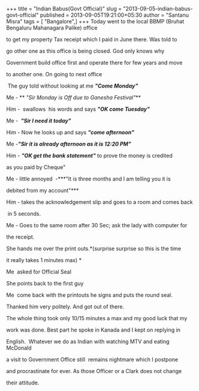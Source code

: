 +++
title = "Indian Babus(Govt Official)"
slug = "2013-09-05-indian-babus-govt-official"
published = 2013-09-05T19:21:00+05:30
author = "Santanu Misra"
tags = [ "Bangalore",]
+++
Today went to the local BBMP (Bruhat Bengaluru Mahanagara Palike) office

to get my property Tax receipt which I paid in June there. Was told to

go other one as this office is being closed. God only knows why

Government build office first and operate there for few years and move

to another one. On going to next office  



 The guy told without looking at me ***"Come Monday"***



  



Me - ** *"Sir Monday is Off due to Ganesha Festival"***



  



Him -  swallows  his words and says ***"OK come Tuesday"***



  



Me -  ***"Sir I need it today"***



  



Him - Now he looks up and says ***"come afternoon"***



  



Me -***"Sir it is already afternoon as it is 12:20 PM"***



  



Him - ***"OK get the bank statement"*** to prove the money is credited

as you paid by Cheque"



  



Me - little annoyed  -***"It is three months and I am telling you it is

debited from my account"***



  



Him - takes the acknowledgement slip and goes to a room and comes back

 in 5 seconds.



  



Me - Goes to the same room after 30 Sec; ask the lady with computer for

the receipt.



  



She hands me over the print outs.*(surprise surprise so this is the time

it really takes 1 minutes max) *



  



Me  asked for Official Seal



  



She points back to the first guy



  



Me  come back with the printouts he signs and puts the round seal.



  



Thanked him very politely. And got out of there.



  

The whole thing took only 10/15 minutes a max and my good luck that my

work was done. Best part he spoke in Kanada and I kept on replying in

English.  Whatever we do as Indian with watching MTV and eating McDonald

a visit to Government Office still  remains nightmare which I postpone

and procrastinate for ever. As those Officer or a Clark does not change

their attitude.
